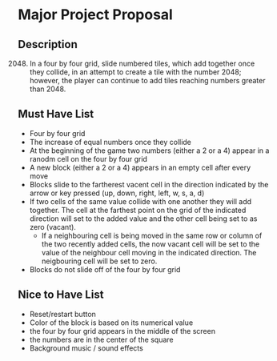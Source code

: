 # Major Project Proposal

## Description

2048. In a four by four grid, slide numbered tiles, which add together once they collide, in an attempt to create a tile with the number 2048; however, the player can continue to add tiles reaching numbers greater than 2048.


## Must Have List

- Four by four grid
- The increase of equal numbers once they collide
- At the beginning of the game two numbers (either a 2 or a 4) appear in a ranodm cell on the four by four grid
- A new block (either a 2 or a 4) appears in an empty cell after every move
- Blocks slide to the fartherest vacent cell in the direction indicated by the arrow or key pressed (up, down, right, left, w, s, a, d)
- If two cells of the same value collide with one another they will add together. The cell at the farthest point on the grid of the indicated direction will set to the added value and the other cell being set to as zero (vacant). 
   - If a neighbouring cell is being moved in the same row or column of the two recently added cells, the now vacant cell will be set to the value of the neighbour cell moving in      the indicated direction. The neigbouring cell will be set to zero.
- Blocks do not slide off of the four by four grid


## Nice to Have List

- Reset/restart button
- Color of the block is based on its numerical value
- the four by four grid appears in the middle of the screen
- the numbers are in the center of the square
- Background music / sound effects


